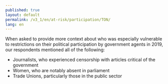 ```yaml
---
published: true
layout: default
permalink: /v3_1/en/at-risk/participation/TON/
lang: en
---
```

When asked to provide more context about who was especially vulnerable to restrictions on their political participation by government agents in 2019, our respondents mentioned all of the following: 

- Journalists, who experienced censorship with articles critical of the government  
- Women, who are notably absent in parliament  
- Trade Unions, particularly those in the public sector

